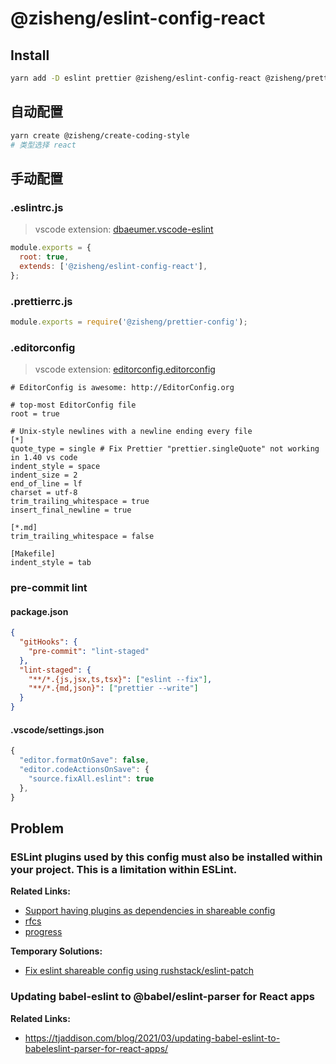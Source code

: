 # @zisheng/eslint-config-react

## Install

```sh
yarn add -D eslint prettier @zisheng/eslint-config-react @zisheng/prettier-config lint-staged yorkie
```

## 自动配置

```sh
yarn create @zisheng/create-coding-style
# 类型选择 react
```

## 手动配置

### .eslintrc.js

> vscode extension: [dbaeumer.vscode-eslint](https://marketplace.visualstudio.com/items?itemName=dbaeumer.vscode-eslint)

```js
module.exports = {
  root: true,
  extends: ['@zisheng/eslint-config-react'],
};
```

### .prettierrc.js

```js
module.exports = require('@zisheng/prettier-config');
```

### .editorconfig

> vscode extension: [editorconfig.editorconfig](https://marketplace.visualstudio.com/items?itemName=EditorConfig.EditorConfig)

```
# EditorConfig is awesome: http://EditorConfig.org

# top-most EditorConfig file
root = true

# Unix-style newlines with a newline ending every file
[*]
quote_type = single # Fix Prettier "prettier.singleQuote" not working in 1.40 vs code
indent_style = space
indent_size = 2
end_of_line = lf
charset = utf-8
trim_trailing_whitespace = true
insert_final_newline = true

[*.md]
trim_trailing_whitespace = false

[Makefile]
indent_style = tab
```

### pre-commit lint

#### package.json

```json
{
  "gitHooks": {
    "pre-commit": "lint-staged"
  },
  "lint-staged": {
    "**/*.{js,jsx,ts,tsx}": ["eslint --fix"],
    "**/*.{md,json}": ["prettier --write"]
  }
}
```

#### .vscode/settings.json

```js
{
  "editor.formatOnSave": false,
  "editor.codeActionsOnSave": {
    "source.fixAll.eslint": true
  },
}
```

## Problem

### ESLint plugins used by this config must also be installed within your project. This is a limitation within ESLint.

**Related Links:**

- [Support having plugins as dependencies in shareable config](https://github.com/eslint/eslint/issues/3458)
- [rfcs](https://github.com/eslint/rfcs/tree/main/designs/2019-config-simplification)
- [progress](https://github.com/eslint/eslint/issues/13481)

**Temporary Solutions:**

- [Fix eslint shareable config using rushstack/eslint-patch](https://github.com/facebook/create-react-app/commit/6e10091a235ba4e15097be79b003fdde1f373331)

### Updating babel-eslint to @babel/eslint-parser for React apps

**Related Links:**

- https://tjaddison.com/blog/2021/03/updating-babel-eslint-to-babeleslint-parser-for-react-apps/
